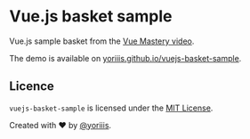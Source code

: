 # Vue.js basket sample

Vue.js sample basket from the [Vue Mastery video](https://vimeo.com/247494684).

The demo is available on [yoriiis.github.io/vuejs-basket-sample](https://yoriiis.github.io/vuejs-basket-sample).

## Licence

`vuejs-basket-sample` is licensed under the [MIT License](http://opensource.org/licenses/MIT).

Created with ♥ by [@yoriiis](http://github.com/yoriiis).
